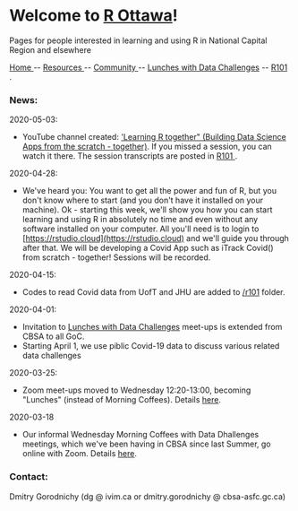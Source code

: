 # Welcome to [R Ottawa](https://ivi-m.github.io/R-Ottawa/)! 

Pages for people interested in learning and using R in National Capital Region and elsewhere

[ Home ](https://IVI-M.github.io/R-Ottawa/) --  [ Resources ](resources.md) -- [ Community ](community.md) -- [Lunches with Data Challenges](meetups.md) -- [ R101 ](101.md).




### News:  

2020-05-03:
- YouTube channel created: ['Learning R together" (Building  Data Science Apps from the scratch - together)](https://www.youtube.com/playlist?list=PLUogPW3t8g0RFvDGyKo1murnQUaSJxEPl). If you missed a session, you can watch it there. The session transcripts are posted in  [ R101 ](101.md).


2020-04-28:
- We've heard you: You want to get all the power and fun of R, but you don't know where to start (and you don't have it installed on your machine). Ok - starting this week, we'll show you how you can start learning and using R in absolutely no time and even without any software installed on your computer. All you'll need is to login to [https://rstudio.cloud](https://rstudio.cloud) and we'll guide you through after that. We will be developing a Covid App such as iTrack Covid() from scratch - together! Sessions will be recorded. 

2020-04-15: 
- Codes to read Covid data from UofT and JHU are added to [ /r101](https://github.com/IVI-M/R-Ottawa/tree/master/r101) folder.

2020-04-01:     
- Invitation to [Lunches with Data Challenges](meetups.md) meet-ups is extended from CBSA to all GoC.  
- Starting  April 1, we use piblic Covid-19 data to discuss various related data challenges

2020-03-25:    
- Zoom meet-ups moved to Wednesday 12:20-13:00, becoming "Lunches" (instead of Morning Coffees). Details [here](meetups.md).

2020-03-18
- Our informal Wednesday Morning Coffees with Data Dhallenges meetings, which we've been having in CBSA since last Summer, go online with Zoom. Details [here](meetups.md).



### Contact:

Dmitry Gorodnichy  (dg @ ivim.ca or dmitry.gorodnichy @ cbsa-asfc.gc.ca)
<!-- Questions/comments: dg@ivim.ca (dmitry@gorodnichy.ca) or via gcconnex.ca -->
